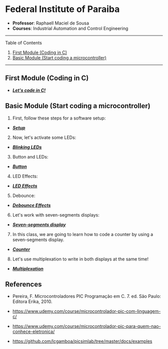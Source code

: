 # Federal Institute of Paraiba
* **Professor**: Raphaell Maciel de Sousa
* **Courses**: Industrial Automation and Control Engineering

*******

Table of Contents 

 1. [First Module (Coding in C)](#first)
 2. [Basic Module (Start coding a microcontroller)](#basic)

*******

<div id='first'/>

## First Module (Coding in C)

* **[*Let's code in C!*](https://github.com/raphaellmsousa/microcontrollers/blob/master/coding_in_C/introduction.md)**  

<div id='basic'/>

## Basic Module (Start coding a microcontroller)

1. First, follow these steps for a software setup:

* **[*Setup*](https://github.com/raphaellmsousa/microcontrollers/blob/master/basic_module/softwares/softwares.md)**

2. Now, let's activate some LEDs:

* **[*Blinking LEDs*](https://github.com/raphaellmsousa/microcontrollers/blob/master/basic_module/blink_led.md)**

3. Button and LEDs:

* **[*Button*](https://github.com/raphaellmsousa/microcontrollers/blob/master/basic_module/button_and_led.md)**

4. LED Effects:

* **[*LED Effects*](https://github.com/raphaellmsousa/microcontrollers/blob/master/basic_module/led_effects.md)**

5. Debounce:

* **[*Debounce Effects*](https://github.com/raphaellmsousa/microcontrollers/blob/master/basic_module/led_effects.md)**

6. Let's work with seven-segments displays:

* **[*Seven-segments display*](https://github.com/raphaellmsousa/microcontrollers/blob/master/basic_module/display_seven_segment.md)**

7. In this class, we are going to learn how to code a counter by using a seven-segments display.

* **[*Counter*](https://github.com/raphaellmsousa/microcontrollers/blob/master/basic_module/counter.md)**

8. Let's use multiplexation to write in both displays at the same time!

* **[*Multiplexation*](https://github.com/raphaellmsousa/microcontrollers/blob/master/basic_module/multiplexing.md)**

## References

* Pereira, F. Microcontroladores PIC Programação em C. 7. ed. São Paulo: Editora Erika, 2010.

* https://www.udemy.com/course/microcontrolador-pic-com-linguagem-c/

* https://www.udemy.com/course/microcontrolador-pic-para-quem-nao-conhece-eletronica/

* https://github.com/lcgamboa/picsimlab/tree/master/docs/examples


